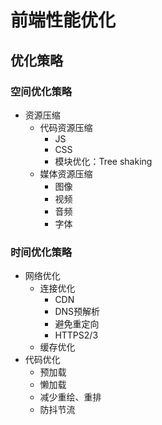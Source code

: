 # 前端性能优化


## 优化策略

### 空间优化策略

- 资源压缩
  - 代码资源压缩
    - JS
    - CSS
    - 模块优化：Tree shaking
  - 媒体资源压缩
    - 图像
    - 视频
    - 音频
    - 字体

### 时间优化策略

- 网络优化
  - 连接优化
    - CDN
    - DNS预解析
    - 避免重定向
    - HTTPS2/3
  - 缓存优化
- 代码优化
  - 预加载
  - 懒加载
  - 减少重绘、重排
  - 防抖节流
